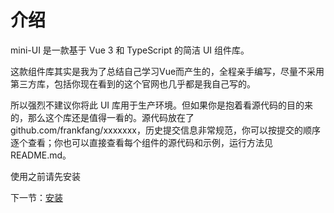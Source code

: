 # 介绍

mini-UI 是一款基于 Vue 3 和 TypeScript 的简洁 UI 组件库。

这款组件库其实是我为了总结自己学习Vue而产生的，全程亲手编写，尽量不采用第三方库，包括你现在看到的这个官网也几乎都是我自己写的。

所以强烈不建议你将此 UI 库用于生产环境。但如果你是抱着看源代码的目的来的，那么这个库还是值得一看的。源代码放在了 github.com/frankfang/xxxxxxx，历史提交信息非常规范，你可以按提交的顺序逐个查看；你也可以直接查看每个组件的源代码和示例，运行方法见 README.md。

使用之前请先安装

下一节：[安装](#/doc/install)